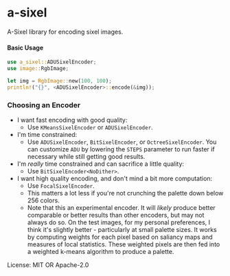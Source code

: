 # a-sixel

A-Sixel library for encoding sixel images.

#### Basic Usage

```rust
use a_sixel::ADUSixelEncoder;
use image::RgbImage;

let img = RgbImage::new(100, 100);
println!("{}", <ADUSixelEncoder>::encode(&img));
```

### Choosing an Encoder
- I want fast encoding with good quality:
  - Use `KMeansSixelEncoder` or `ADUSixelEncoder`.
- I'm time constrained:
  - Use `ADUSixelEncoder`, `BitSixelEncoder`, or `OctreeSixelEncoder`. You can customize `ADU` by
    lowering the `STEPS` parameter to run faster if necessary while still getting good results.
- I'm _really_ time constrained and can sacrifice a little quality:
  - Use `BitSixelEncoder<NoDither>`.
- I want high quality encoding, and don't mind a bit more computation:
  - Use `FocalSixelEncoder`.
  - This matters a lot less if you're not crunching the palette down below 256 colors.
  - Note that this an experimental encoder. It will *likely* produce better comparable or better
    results than other encoders, but may not always do so. On the test images, for my personal
    preferences, I think it's slightly better - particularly at small palette sizes. It works by
    computing weights for each pixel based on saliancy maps and measures of local statistics. These
    weighted pixels are then fed into a weighted k-means algorithm to produce a palette.

License: MIT OR Apache-2.0